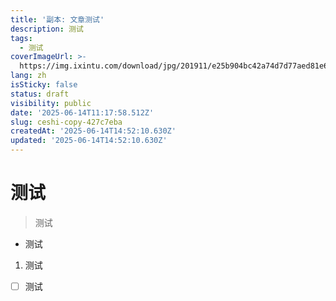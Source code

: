 ```yaml
---
title: '副本: 文章测试'
description: 测试
tags:
  - 测试
coverImageUrl: >-
  https://img.ixintu.com/download/jpg/201911/e25b904bc42a74d7d77aed81e66d772c.jpg
lang: zh
isSticky: false
status: draft
visibility: public
date: '2025-06-14T11:17:58.512Z'
slug: ceshi-copy-427c7eba
createdAt: '2025-06-14T14:52:10.630Z'
updated: '2025-06-14T14:52:10.630Z'
---
```

# 测试
> 测试
- 测试
1. 测试
- [ ]  测试
      
